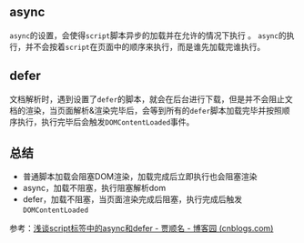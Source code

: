 ## async

`async`的设置，会使得`script`脚本异步的加载并在允许的情况下执行 。
`async`的执行，并不会按着`script`在页面中的顺序来执行，而是谁先加载完谁执行。

## defer

文档解析时，遇到设置了`defer`的脚本，就会在后台进行下载，但是并不会阻止文档的渲染，当页面解析&渲染完毕后，会等到所有的`defer`脚本加载完毕并按照顺序执行，执行完毕后会触发`DOMContentLoaded`事件。

## 总结
- 普通脚本加载会阻塞DOM渲染，加载完成后立即执行也会阻塞渲染
- async，加载不阻塞，执行阻塞解析dom
- defer，加载不阻塞，当页面渲染完成后阻塞，执行完成后触发 `DOMContentLoaded`

参考：[浅谈script标签中的async和defer - 贾顺名 - 博客园 (cnblogs.com)](https://www.cnblogs.com/jiasm/p/7683930.html)
